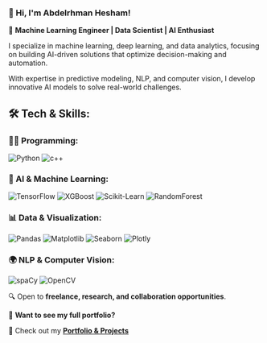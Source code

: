 ### **👋 Hi, I'm Abdelrhman Hesham!**

🚀 **Machine Learning Engineer | Data Scientist | AI Enthusiast**  

I specialize in machine learning, deep learning, and data analytics, focusing on building AI-driven solutions that optimize decision-making and automation. 

With expertise in predictive modeling, NLP, and computer vision, I develop innovative AI models to solve real-world challenges.


## 🛠️ Tech & Skills:
### 👨‍💻 Programming:
![Python](https://img.shields.io/badge/Python-FFD43B?style=flat&logo=python&logoColor=blue)
![c++](https://img.shields.io/badge/c++-007396?style=flat&logo=java&logoColor=white)

### 🤖 AI & Machine Learning:
![TensorFlow](https://img.shields.io/badge/TensorFlow-FF6F00?style=flat&logo=tensorflow&logoColor=white)
![XGBoost](https://img.shields.io/badge/XGBoost-EE4C2C?style=flat&logo=pytorch&logoColor=white)
![Scikit-Learn](https://img.shields.io/badge/Scikit--Learn-F7931E?style=flat&logo=scikit-learn&logoColor=white)
![RandomForest](https://img.shields.io/badge/RandomForest-FFD43B?style=flat&logo=python&logoColor=blue)

### 📊 Data & Visualization:
![Pandas](https://img.shields.io/badge/Pandas-150458?style=flat&logo=pandas&logoColor=white)
![Matplotlib](https://img.shields.io/badge/Matplotlib-008080?style=flat)
![Seaborn](https://img.shields.io/badge/Seaborn-FF6F00?style=flat)
![Plotly](https://img.shields.io/badge/Plotly-FFD43B?style=flat&logo=python&logoColor=blue)

### 🌍 NLP & Computer Vision:
![spaCy](https://img.shields.io/badge/spaCy-09A3D5?style=flat)
![OpenCV](https://img.shields.io/badge/OpenCV-5C3EE8?style=flat&logo=opencv&logoColor=white)


🔍 Open to **freelance, research, and collaboration opportunities**.  

📂 **Want to see my full portfolio?**  

🔗 Check out my **[Portfolio & Projects](https://github.com/abdelrhmanhesham1/Portfolio)**  

